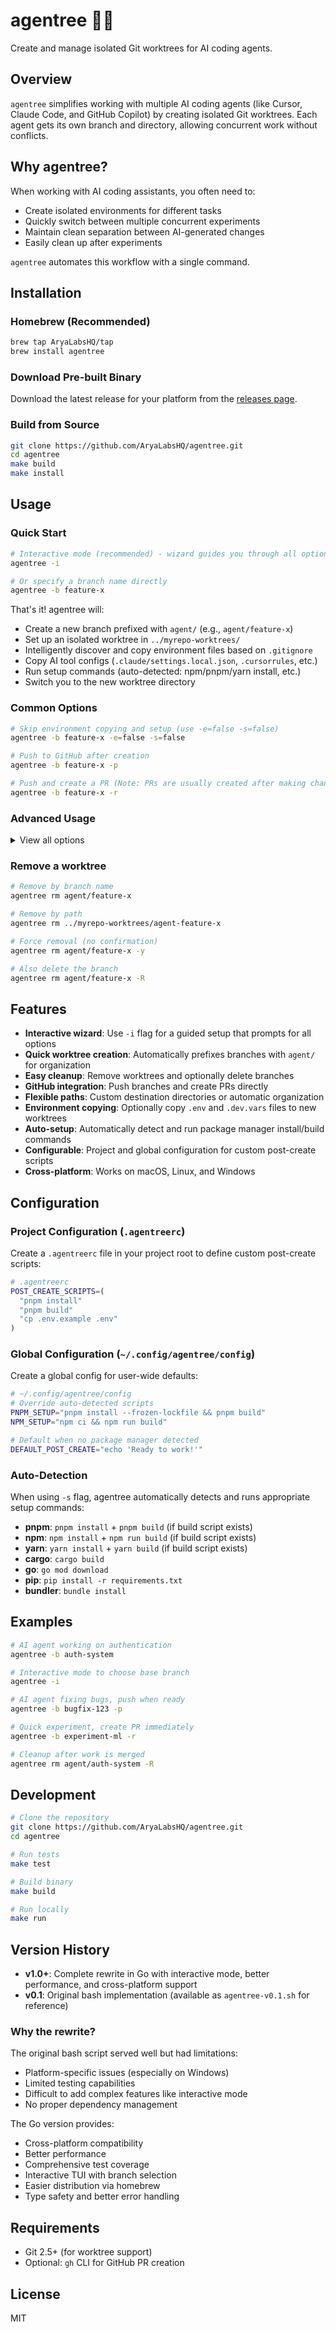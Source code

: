 # agentree 🌳🤖

Create and manage isolated Git worktrees for AI coding agents.

## Overview

`agentree` simplifies working with multiple AI coding agents (like Cursor, Claude Code, and GitHub Copilot) by creating isolated Git worktrees. Each agent gets its own branch and directory, allowing concurrent work without conflicts.

## Why agentree?

When working with AI coding assistants, you often need to:
- Create isolated environments for different tasks
- Quickly switch between multiple concurrent experiments
- Maintain clean separation between AI-generated changes
- Easily clean up after experiments

`agentree` automates this workflow with a single command.

## Installation

### Homebrew (Recommended)

```bash
brew tap AryaLabsHQ/tap
brew install agentree
```

### Download Pre-built Binary

Download the latest release for your platform from the [releases page](https://github.com/AryaLabsHQ/agentree/releases).

### Build from Source

```bash
git clone https://github.com/AryaLabsHQ/agentree.git
cd agentree
make build
make install
```

## Usage

### Quick Start

```bash
# Interactive mode (recommended) - wizard guides you through all options
agentree -i

# Or specify a branch name directly
agentree -b feature-x
```

That's it! agentree will:
- Create a new branch prefixed with `agent/` (e.g., `agent/feature-x`)
- Set up an isolated worktree in `../myrepo-worktrees/`
- Intelligently discover and copy environment files based on `.gitignore`
- Copy AI tool configs (`.claude/settings.local.json`, `.cursorrules`, etc.)
- Run setup commands (auto-detected: npm/pnpm/yarn install, etc.)
- Switch you to the new worktree directory

### Common Options

```bash
# Skip environment copying and setup (use -e=false -s=false)
agentree -b feature-x -e=false -s=false

# Push to GitHub after creation  
agentree -b feature-x -p

# Push and create a PR (Note: PRs are usually created after making changes)
agentree -b feature-x -r
```

### Advanced Usage

<details>
<summary>View all options</summary>

```bash
# Create from specific base branch
agentree -b feature-x -f main

# Custom destination
agentree -b feature-x -d ~/projects/custom-dir

# Run custom post-create scripts
agentree -b feature-x -S "pnpm install --frozen-lockfile" -S "pnpm test"

# Individual flags:
# -p    Push to origin after creation
# -e    Copy .env and .dev.vars files
# -s    Auto-detect and run setup (pnpm install, npm install, etc.)
```

</details>

### Remove a worktree

```bash
# Remove by branch name
agentree rm agent/feature-x

# Remove by path
agentree rm ../myrepo-worktrees/agent-feature-x

# Force removal (no confirmation)
agentree rm agent/feature-x -y

# Also delete the branch
agentree rm agent/feature-x -R
```

## Features

- **Interactive wizard**: Use `-i` flag for a guided setup that prompts for all options
- **Quick worktree creation**: Automatically prefixes branches with `agent/` for organization
- **Easy cleanup**: Remove worktrees and optionally delete branches
- **GitHub integration**: Push branches and create PRs directly
- **Flexible paths**: Custom destination directories or automatic organization
- **Environment copying**: Optionally copy `.env` and `.dev.vars` files to new worktrees
- **Auto-setup**: Automatically detect and run package manager install/build commands
- **Configurable**: Project and global configuration for custom post-create scripts
- **Cross-platform**: Works on macOS, Linux, and Windows

## Configuration

### Project Configuration (`.agentreerc`)

Create a `.agentreerc` file in your project root to define custom post-create scripts:

```bash
# .agentreerc
POST_CREATE_SCRIPTS=(
  "pnpm install"
  "pnpm build"
  "cp .env.example .env"
)
```

### Global Configuration (`~/.config/agentree/config`)

Create a global config for user-wide defaults:

```bash
# ~/.config/agentree/config
# Override auto-detected scripts
PNPM_SETUP="pnpm install --frozen-lockfile && pnpm build"
NPM_SETUP="npm ci && npm run build"

# Default when no package manager detected
DEFAULT_POST_CREATE="echo 'Ready to work!'"
```

### Auto-Detection

When using `-s` flag, agentree automatically detects and runs appropriate setup commands:

- **pnpm**: `pnpm install` + `pnpm build` (if build script exists)
- **npm**: `npm install` + `npm run build` (if build script exists)
- **yarn**: `yarn install` + `yarn build` (if build script exists)
- **cargo**: `cargo build`
- **go**: `go mod download`
- **pip**: `pip install -r requirements.txt`
- **bundler**: `bundle install`

## Examples

```bash
# AI agent working on authentication
agentree -b auth-system

# Interactive mode to choose base branch
agentree -i

# AI agent fixing bugs, push when ready
agentree -b bugfix-123 -p

# Quick experiment, create PR immediately
agentree -b experiment-ml -r

# Cleanup after work is merged
agentree rm agent/auth-system -R
```

## Development

```bash
# Clone the repository
git clone https://github.com/AryaLabsHQ/agentree.git
cd agentree

# Run tests
make test

# Build binary
make build

# Run locally
make run
```

## Version History

- **v1.0+**: Complete rewrite in Go with interactive mode, better performance, and cross-platform support
- **v0.1**: Original bash implementation (available as `agentree-v0.1.sh` for reference)

### Why the rewrite?

The original bash script served well but had limitations:
- Platform-specific issues (especially on Windows)
- Limited testing capabilities
- Difficult to add complex features like interactive mode
- No proper dependency management

The Go version provides:
- Cross-platform compatibility
- Better performance
- Comprehensive test coverage
- Interactive TUI with branch selection
- Easier distribution via homebrew
- Type safety and better error handling

## Requirements

- Git 2.5+ (for worktree support)
- Optional: `gh` CLI for GitHub PR creation

## License

MIT